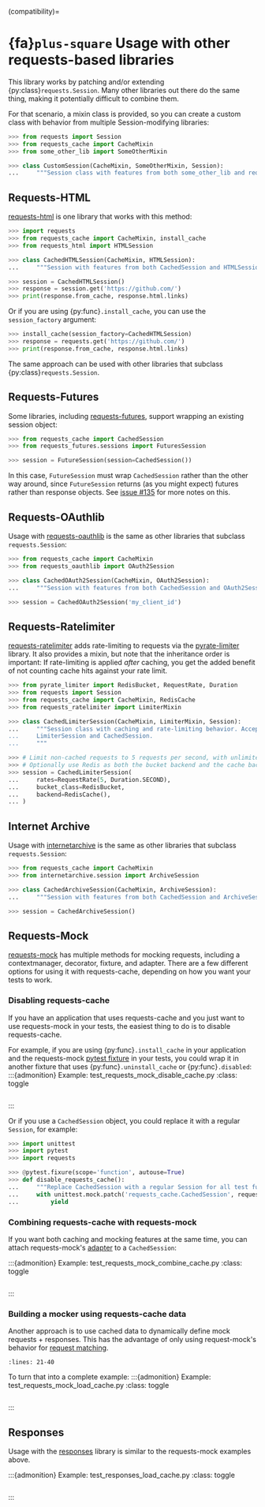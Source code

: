 (compatibility)=
# {fa}`plus-square` Usage with other requests-based libraries
This library works by patching and/or extending {py:class}`requests.Session`. Many other libraries
out there do the same thing, making it potentially difficult to combine them.

For that scenario, a mixin class is provided, so you can create a custom class with behavior from
multiple Session-modifying libraries:
```python
>>> from requests import Session
>>> from requests_cache import CacheMixin
>>> from some_other_lib import SomeOtherMixin

>>> class CustomSession(CacheMixin, SomeOtherMixin, Session):
...     """Session class with features from both some_other_lib and requests-cache"""
```

## Requests-HTML
[requests-html](https://github.com/psf/requests-html) is one library that works with this method:
```python
>>> import requests
>>> from requests_cache import CacheMixin, install_cache
>>> from requests_html import HTMLSession

>>> class CachedHTMLSession(CacheMixin, HTMLSession):
...     """Session with features from both CachedSession and HTMLSession"""

>>> session = CachedHTMLSession()
>>> response = session.get('https://github.com/')
>>> print(response.from_cache, response.html.links)
```


Or if you are using {py:func}`.install_cache`, you can use the `session_factory` argument:
```python
>>> install_cache(session_factory=CachedHTMLSession)
>>> response = requests.get('https://github.com/')
>>> print(response.from_cache, response.html.links)
```

The same approach can be used with other libraries that subclass {py:class}`requests.Session`.

## Requests-Futures
Some libraries, including [requests-futures](https://github.com/ross/requests-futures),
support wrapping an existing session object:
```python
>>> from requests_cache import CachedSession
>>> from requests_futures.sessions import FuturesSession

>>> session = FutureSession(session=CachedSession())
```

In this case, `FutureSession` must wrap `CachedSession` rather than the other way around, since
`FutureSession` returns (as you might expect) futures rather than response objects.
See [issue #135](https://github.com/reclosedev/requests-cache/issues/135) for more notes on this.

## Requests-OAuthlib
Usage with [requests-oauthlib](https://github.com/requests/requests-oauthlib) is the same as other
libraries that subclass `requests.Session`:
```python
>>> from requests_cache import CacheMixin
>>> from requests_oauthlib import OAuth2Session

>>> class CachedOAuth2Session(CacheMixin, OAuth2Session):
...     """Session with features from both CachedSession and OAuth2Session"""

>>> session = CachedOAuth2Session('my_client_id')
```

## Requests-Ratelimiter
[requests-ratelimiter](https://github.com/JWCook/requests-ratelimiter) adds rate-limiting to
requests via the [pyrate-limiter](https://github.com/vutran1710/PyrateLimiter) library. It also
provides a mixin, but note that the inheritance order is important: If rate-limiting is applied
_after_ caching, you get the added benefit of not counting cache hits against your rate limit.
```python
>>> from pyrate_limiter import RedisBucket, RequestRate, Duration
>>> from requests import Session
>>> from requests_cache import CacheMixin, RedisCache
>>> from requests_ratelimiter import LimiterMixin

>>> class CachedLimiterSession(CacheMixin, LimiterMixin, Session):
...     """Session class with caching and rate-limiting behavior. Accepts arguments for both
...     LimiterSession and CachedSession.
...     """

>>> # Limit non-cached requests to 5 requests per second, with unlimited cached requests
>>> # Optionally use Redis as both the bucket backend and the cache backend
>>> session = CachedLimiterSession(
...     rates=RequestRate(5, Duration.SECOND),
...     bucket_class=RedisBucket,
...     backend=RedisCache(),
... )
```

## Internet Archive
Usage with [internetarchive](https://github.com/jjjake/internetarchive) is the same as other libraries
that subclass `requests.Session`:
```python
>>> from requests_cache import CacheMixin
>>> from internetarchive.session import ArchiveSession

>>> class CachedArchiveSession(CacheMixin, ArchiveSession):
...     """Session with features from both CachedSession and ArchiveSession"""

>>> session = CachedArchiveSession()
```

## Requests-Mock
[requests-mock](https://github.com/jamielennox/requests-mock) has multiple methods for mocking
requests, including a contextmanager, decorator, fixture, and adapter. There are a few different
options for using it with requests-cache, depending on how you want your tests to work.

### Disabling requests-cache
If you have an application that uses requests-cache and you just want to use requests-mock in
your tests, the easiest thing to do is to disable requests-cache.

For example, if you are using {py:func}`.install_cache` in your application and the
requests-mock [pytest fixture](https://requests-mock.readthedocs.io/en/latest/pytest.html) in your
tests, you could wrap it in another fixture that uses {py:func}`.uninstall_cache` or
{py:func}`.disabled`:
:::{admonition} Example: test_requests_mock_disable_cache.py
:class: toggle
```{literalinclude} ../../tests/compat/test_requests_mock_disable_cache.py
```
:::


Or if you use a `CachedSession` object, you could replace it with a regular `Session`, for example:
```python
>>> import unittest
>>> import pytest
>>> import requests

>>> @pytest.fixure(scope='function', autouse=True)
>>> def disable_requests_cache():
...     """Replace CachedSession with a regular Session for all test functions"""
...     with unittest.mock.patch('requests_cache.CachedSession', requests.Session):
...         yield
```

### Combining requests-cache with requests-mock
If you want both caching and mocking features at the same time, you can attach requests-mock's
[adapter](https://requests-mock.readthedocs.io/en/latest/adapter.html) to a `CachedSession`:

:::{admonition} Example: test_requests_mock_combine_cache.py
:class: toggle
```{literalinclude} ../../tests/compat/test_requests_mock_combine_cache.py
```
:::

### Building a mocker using requests-cache data
Another approach is to use cached data to dynamically define mock requests + responses.
This has the advantage of only using request-mock's behavior for
[request matching](https://requests-mock.readthedocs.io/en/latest/matching.html).

```{literalinclude} ../../tests/compat/test_requests_mock_load_cache.py
:lines: 21-40
```

To turn that into a complete example:
:::{admonition} Example: test_requests_mock_load_cache.py
:class: toggle
```{literalinclude} ../../tests/compat/test_requests_mock_load_cache.py
```
:::

## Responses
Usage with the [responses](https://github.com/getsentry/responses) library is similar to the
requests-mock examples above.

:::{admonition} Example: test_responses_load_cache.py
:class: toggle
```{literalinclude} ../../tests/compat/test_responses_load_cache.py
```
:::
